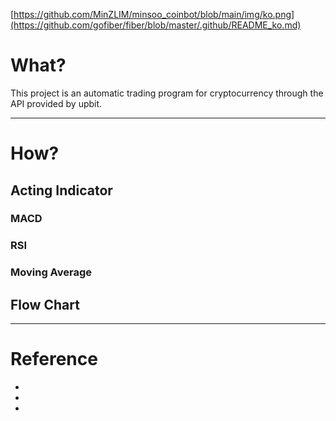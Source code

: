 [https://github.com/MinZLIM/minsoo_coinbot/blob/main/img/ko.png](https://github.com/gofiber/fiber/blob/master/.github/README_ko.md)

# What?

This project is an automatic trading program for cryptocurrency through the API provided by upbit.

---
# How?
## Acting Indicator
### MACD

### RSI

### Moving Average


## Flow Chart

---

# Reference
 - 
 -
 -  
